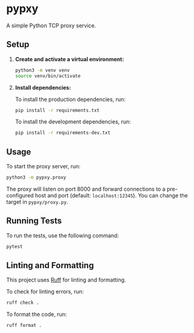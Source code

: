 # pypxy

A simple Python TCP proxy service.

## Setup

1. **Create and activate a virtual environment:**

   ```bash
   python3 -m venv venv
   source venv/bin/activate
   ```

2. **Install dependencies:**

   To install the production dependencies, run:

   ```bash
   pip install -r requirements.txt
   ```

   To install the development dependencies, run:

   ```bash
   pip install -r requirements-dev.txt
   ```

## Usage

To start the proxy server, run:

```bash
python3 -m pypxy.proxy
```

The proxy will listen on port 8000 and forward connections to a pre-configured host and port (default: `localhost:12345`). You can change the target in `pypxy/proxy.py`.

## Running Tests

To run the tests, use the following command:

```bash
pytest
```

## Linting and Formatting

This project uses [Ruff](https://github.com/astral-sh/ruff) for linting and formatting.

To check for linting errors, run:

```bash
ruff check .
```

To format the code, run:

```bash
ruff format .
```